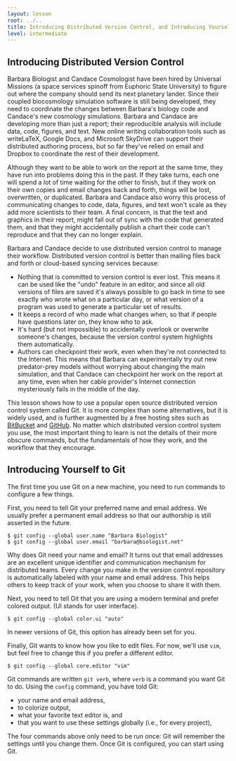 ```yaml
---
layout: lesson
root: ../..
title: Introducing Distributed Version Control, and Introducing Yourself to Git
level: intermediate
---
```


## Introducing Distributed Version Control

Barbara Biologist and Candace Cosmologist have been hired by Universal Missions
(a space services spinoff from Euphoric State University)
to figure out where the company should send its next planetary lander.
Since their coupled biocosmology simulation software is still being developed,
they need to coordinate the changes between
Barbara's biology code and Candace's new cosmology simulations.
Barbara and Candace are developing more than just a report;
their reproducible analysis will include data, code, figures, and text.
New online writing collaboration tools
such as writeLaTeX, Google Docs, and Microsoft SkyDrive
can support their distributed authoring process,
but so far they've relied on email and Dropbox
to coordinate the rest of their development.

Although they want to be able to work on the report at the same time,
they have run into problems doing this in the past.
If they take turns,
each one will spend a lot of time waiting for the other to finish,
but if they work on their own copies and email changes back and forth,
things will be lost, overwritten, or duplicated.
Barbara and Candace also worry
this process of communicating changes
to code, data, figures, and text
won't scale as they add more scientists to their team.
A final concern,
is that the text and graphics in their report,
might fall out of sync with the code that generated them,
and that they might accidentally publish a chart
their code can't reproduce
and that they can no longer explain.

Barbara and Candace decide to use distributed version control
to manage their workflow.
Distributed version control is better than mailing files back and forth or cloud-based syncing services because:

*   Nothing that is committed to version control is ever lost.
    This means it can be used like the "undo" feature in an editor,
    and since all old versions of files are saved
    it's always possible to go back in time to see exactly who wrote what on a particular day,
    or what version of a program was used to generate a particular set of results.
*   It keeps a record of who made what changes when,
    so that if people have questions later on,
    they know who to ask.
*   It's hard (but not impossible) to accidentally overlook or overwrite someone's changes,
    because the version control system highlights them automatically.
*   Authors can checkpoint their work, even when they're not connected to the Internet.
    This means that Barbara can experimentally try out new predator-prey models
    without worrying about changing the main simulation,
    and that Candace can checkpoint her work on the report at any time,
    even when her cable provider's Internet connection
    mysteriously fails in the middle of the day.

This lesson shows how to use
a popular open source distributed version control system called Git.
It is more complex than some alternatives,
but it is widely used,
and is further augmented by a free hosting sites such as
[BitBucket](http://bitbucket.org) and [GitHub](http://github.com).
No matter which distributed version control system you use,
the most important thing to learn is not the details of their more obscure commands,
but the fundamentals of how they work,
and the workflow that they encourage.

## Introducing Yourself to Git

The first time you use Git on a new machine,
you need to run commands to configure a few things.

First, you need to tell Git
your preferred name and email address.
We usually prefer a permanent email address
so that our authorship
is still asserted in the future.

~~~
$ git config --global user.name "Barbara Biologist"
$ git config --global user.email "barbara@biologist.net"
~~~

Why does Git need your name and email?
It turns out that email addresses
are an excellent unique identifier and communication mechanism
for distributed teams.
Every change you make in the version control repository
is automatically labeled with your name and email address.
This helps others to keep track of your work,
when you choose to share it with them.

Next, you need to tell Git
that you are using a modern terminal
and prefer colored output.
(UI stands for user interface).

~~~
$ git config --global color.ui "auto"
~~~

In newer versions of Git,
this option has already been set for you.

Finally, Git wants to know how you like to edit files.
For now, we'll use `vim`,
but feel free to change this
if you prefer a different editor.

~~~
$ git config --global core.editor "vim"
~~~

Git commands are written `git verb`,
where `verb` is a command you want Git to do.
Using the `config` command, you have told Git:

*   your name and email address,
*   to colorize output,
*   what your favorite text editor is, and
*   that you want to use these settings globally (i.e., for every project),

The four commands above only need to be run once:
Git will remember the settings until you change them.
Once Git is configured,
you can start using Git.
